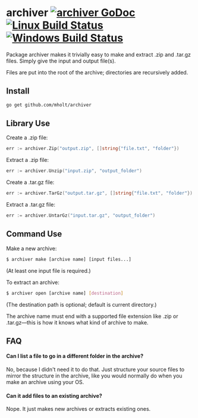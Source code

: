 archiver [![archiver GoDoc](https://img.shields.io/badge/reference-godoc-blue.svg?style=flat-square)](https://godoc.org/github.com/mholt/archiver) [![Linux Build Status](https://img.shields.io/travis/mholt/archiver.svg?style=flat-square&label=linux+build)](https://travis-ci.org/mholt/archiver) [![Windows Build Status](https://img.shields.io/appveyor/ci/mholt/archiver.svg?style=flat-square&label=windows+build)](https://ci.appveyor.com/project/mholt/archiver)
========

Package archiver makes it trivially easy to make and extract .zip and .tar.gz files. Simply give the input and output file(s).

Files are put into the root of the archive; directories are recursively added.


## Install

```bash
go get github.com/mholt/archiver
```


## Library Use

Create a .zip file:

```go
err := archiver.Zip("output.zip", []string{"file.txt", "folder"})
```

Extract a .zip file:

```go
err := archiver.Unzip("input.zip", "output_folder")
```

Create a .tar.gz file:

```go
err := archiver.TarGz("output.tar.gz", []string{"file.txt",	"folder"})
```

Extract a .tar.gz file:

```go
err := archiver.UntarGz("input.tar.gz", "output_folder")
```


## Command Use

Make a new archive:

```bash
$ archiver make [archive name] [input files...]
```

(At least one input file is required.)

To extract an archive:

```bash
$ archiver open [archive name] [destination]
```

(The destination path is optional; default is current directory.)

The archive name must end with a supported file extension like .zip or .tar.gz&mdash;this is how it knows what kind of archive to make.



## FAQ

#### Can I list a file to go in a different folder in the archive?

No, because I didn't need it to do that. Just structure your source files to mirror the structure in the archive, like you would normally do when you make an archive using your OS.


#### Can it add files to an existing archive?

Nope. It just makes new archives or extracts existing ones.
